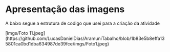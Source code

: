 <h1>Apresentação das imagens</h1>
<p>A baixo segue a estrutura de codigo que usei para a criação da atividade</p>
[imgs/Foto 11.jpeg](https://github.com/LucasDanielDias/AramuniTabalho/blob/1b83e5b8effa135801ca0bd1dba634987de39fce/imgs/Foto1.jpeg)
